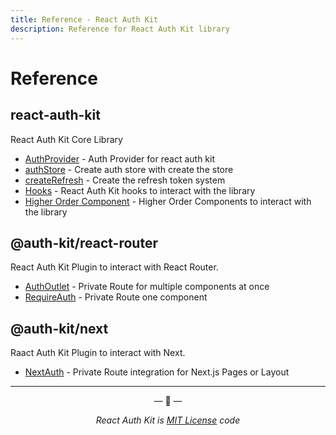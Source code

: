 ```yaml
---
title: Reference - React Auth Kit
description: Reference for React Auth Kit library
---
```


# Reference

<div data-ea-publisher="authkitarkadipme" data-ea-type="text" id="ref_index"></div>

## react-auth-kit

React Auth Kit Core Library

- [AuthProvider](./react-auth-kit/authprovider.md) - Auth Provider for react auth kit
- [authStore](./react-auth-kit/authStore.md) - Create auth store with create the store
- [createRefresh](./react-auth-kit/createRefresh.md) - Create the refresh token system
- [Hooks](./react-auth-kit/hooks/index.md) - React Auth Kit hooks to interact with the library
- [Higher Order Component](./react-auth-kit/hoc/index.md) - Higher Order Components to interact with the library

## @auth-kit/react-router

React Auth Kit Plugin to interact with React Router.

- [AuthOutlet](./react-router/authoutlet.md) - Private Route for multiple components at once
- [RequireAuth](./react-router/requireauth.md) - Private Route one component

## @auth-kit/next

Raact Auth Kit Plugin to interact with Next.

- [NextAuth](./next/next-auth.md) - Private Route integration for Next.js Pages or Layout

---

<p align="center">&mdash; 🔑  &mdash;</p>
<p align="center"><i>React Auth Kit is <a href="https://github.com/react-auth-kit/react-auth-kit/blob/master/LICENSE">MIT License</a> code</i></p>

